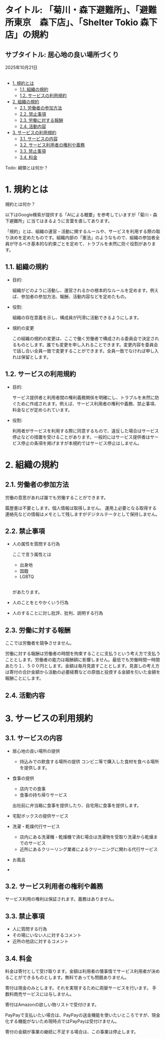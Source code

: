 <h1>タイトル: 「菊川・森下避難所」、「避難所東京　森下店」、「Shelter
    Tokio 森下店」の規約</h1>
  <h2>サブタイトル: 居心地の良い場所づくり</h2>
  <div class="info">2025年10月21日</div>
<br>


<!-- mtoc-start -->

* [1. 規約とは](#1-規約とは)
  * [1.1. 組織の規約](#11-組織の規約)
  * [1.2. サービスの利用規約](#12-サービスの利用規約)
* [2. 組織の規約](#2-組織の規約)
  * [2.1. 労働者の参加方法](#21-労働者の参加方法)
  * [2.2. 禁止事項](#22-禁止事項)
  * [2.3. 労働に対する報酬](#23-労働に対する報酬)
  * [2.4. 活動内容](#24-活動内容)
* [3. サービスの利用規約](#3-サービスの利用規約)
  * [3.1. サービスの内容](#31-サービスの内容)
  * [3.2. サービス利用者の権利や義務](#32-サービス利用者の権利や義務)
  * [3.3. 禁止事項](#33-禁止事項)
  * [3.4. 料金](#34-料金)

<!-- mtoc-end -->

Todo: 綱領とは何か？

# 1. 規約とは

規約とは何か？

以下はGoogle検索が提供する「AIによる概要」を参考していますが「菊川・森下避難所」に当てはまるように言葉を直してあります。

「規約」とは、組織の運営・活動に関するルールや、サービスを利用する際の取り決めを定めたものです。組織内部の「憲法」のようなもので、組織の参加者全員が守るべき基本的な約束ごとを定めて、トラブルを未然に防ぐ役割があります。

## 1.1. 組織の規約

- 目的:

    組織がどのように活動し、運営されるかの根本的なルールを定めます。例えば、参加者の参加方法、報酬、活動内容などを定めたもの。

- 役割:

    組織の存在意義を示し、構成員が円滑に活動できるようにします。

- 規約の変更

    この組織の規約の変更は、ここで働く労働者で構成される委員会で決定されるものとします。誰でも変更を申し入れることできます。変更内容を委員会で話し合い全員一致で変更することができます。全員一致でなければ申し入れは保留とします。

## 1.2. サービスの利用規約

- 目的:

    サービス提供者と利用者間の権利義務関係を明確にし、トラブルを未然に防ぐために作成されます。例えば、サービス利用者の権利や義務、禁止事項、料金などが定められています。

- 役割:

    利用者がサービスを利用する際に同意するもので、違反した場合はサービス停止などの措置を受けることがあります。一般的にはサービス提供者はサービス停止の条項を掲げますが本規約ではサービス停止はしません。

# 2. 組織の規約

## 2.1. 労働者の参加方法

労働の意思があれば誰でも労働することができます。

履歴書は不要とします。個人情報は取得しません。
運用上必要となる取得する連絡先などの情報はメモとして残しますがデジタルテータとして保持しません。

## 2.2. 禁止事項

- 人の属性を質問する行為

    ここで言う属性とは

    - 出身地
    - 国籍
    - LGBTQ


    <br>があたります。

- 人のことをとやかくいう行為
- 人のすることに対し批評、批判、説明する行為 

## 2.3. 労働に対する報酬

ここでは労働者を競争させません。

労働に対する報酬は労働者の時間を拘束することに支払うという考え方で支払うこととします。労働者の能力は報酬額に影響しません。最低でも労働時間一時間あたり１、５００円とします。金額は毎月見直すこととします。見直しの考え方は寄付の合計金額から活動の必要経費などの原価と投資する金額を引いた金額を報酬ことにします。

## 2.4. 活動内容

# 3. サービスの利用規約

## 3.1. サービスの内容

- 居心地の良い場所の提供
    - 持込みでの飲食する場所の提供
        コンビニ等で購入した食材を食べる場所を提供します。

- 食事の提供
    - 店内での食事
    - 食事の持ち帰りサービス

    出社前に弁当箱に食事を提供したり、自宅用に食事を提供します。

- 宅配ボックスの提供サービス
- 洗濯・乾燥代行サービス
    - 店内にある洗濯機・乾燥機で済む場合は洗濯物を受取り洗濯から乾燥までのサービス
    - 近所にあるクリーリング業者によるクリーニングに関わる代行サービス

- お風呂
- 

## 3.2. サービス利用者の権利や義務

サービス利用の権利は保証されます。義務はありません。

## 3.3. 禁止事項

- 人に質問する行為
- その場にいない人に対するコメント
- 近所の他店に対するコメント

## 3.4. 料金

料金は寄付として受け取ります。金額は利用者の懐事情でサービス利用者が決めることができるものとします。無料であっても問題ありません。

寄付は現金のみとします。それを実現するために両替サービスを行います。
手数料商売サービスには与しません。

寄付はAmazonの欲しい物リストで受付けます。

PayPayで支払いたい場合は、PayPayの送金機能を使いたいところですが、現金化する機能がないため現時点ではPayPayは受付けません。

寄付の金額が事業の継続に不足する場合は、この事業は停止します。

